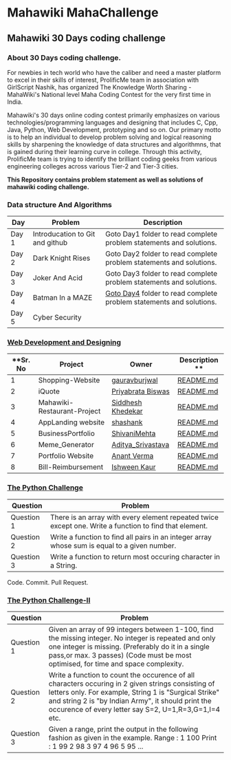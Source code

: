 #  Mahawiki MahaChallenge
## Mahawiki 30 Days coding challenge

### About 30 Days coding challenge.

For newbies in tech world who have the caliber and need a master platform to excel in their skills of interest,
ProlificMe team in association with GirlScript Nashik, has organized The Knowledge Worth Sharing - MahaWiki's National level 
Maha Coding Contest for the very first time in India.

Mahawiki's 30 days online coding contest primarily emphasizes on various technologies/programming languages
and designing that includes C, Cpp, Java, Python, Web Development, prototyping and so on. 
Our primary motto is to help an individual to develop problem solving and logical reasoning skills
by sharpening the knowledge of data structures and algorithmns, 
that is gained during their learning curve in college. Through this activity, 
ProlificMe team is trying to identify the brilliant coding geeks from various 
engineering colleges across various Tier-2 and Tier-3 cities.

<b>This Repository contains problem statement as well as solutions of mahawiki coding challenge.</b>

### Data structure And Algorithms

Day |Problem  | Description 
------------ | ------------ | -------------
Day 1 | Introducation to  Git and github|  Goto Day1 folder to read complete problem statements and solutions.
Day 2 |Dark Knight Rises | Goto Day2 folder to read complete problem statements and solutions.
Day 3 | Joker And Acid | Goto Day3 folder to read complete problem statements and solutions.
Day 4 | Batman In a MAZE | [Goto Day4](day4/readme.md) folder to read complete problem statements and solutions.
Day 5 | Cyber Security| 

### [Web Development and Designing](Web-Development/README.md)

**Sr. No |Project | Owner |  Description **
------------ | ------------ | -------------|-----------------
1 | Shopping-Website |  [gauravburjwal](https://github.com/gauravburjwal/) | [README.md](Web-Development/Gaurav-Burjwal-Shoping-Website.md)
2 |iQuote | [Priyabrata Biswas](https://github.com/pbiswas101)|[README.md](Web-Development/Priyabrata-Biswas-iQuote.md)
3 | Mahawiki-Restaurant-Project |[Siddhesh Khedekar](https://github.com/SiddheshKhedekar)|[README.md](Web-Development/SiddheshKhedekar-RestaurantWebsite.md)
4|AppLanding website| [shashank](https://github.com/shashank-sj)| [README.md](Web-Development/Shashank_AppLanding_website.md)
5| BusinessPortfolio| [ShivaniMehta](https://github.com/shivani7n7)|[README.md](Web-Development/ShivaniMehtaBusinessPortfolio.md)
6| Meme_Generator | [Aditya_Srivastava](https://github.com/adi10hero) |[README.md](Web-Development/Aditya_Srivastava_Meme_Generator.md)
7| Portfolio Website | [Anant Verma](https://github.com/infiniteverma)|[README.md](Web-Development/AnantVerma-PortfolioWebsite.md)
8| Bill-Reimbursement | [Ishween Kaur](https://github.com/ishween) |[README.md](Web-Development/Ishween-Bill-Reimbursement.md)



###  [The Python Challenge](Python-Challenge/README.md)
      

Question |Problem  |
------------ | ------------ 
Question 1 | There is an array with every element repeated twice except one. Write a function to find that element.
Question 2 | Write a function to find all pairs in an integer array whose sum is equal to a given number.
Question 3 | Write a function to return most occuring character in a String.

Code. Commit. Pull Request.


###  [The Python Challenge-II](Python-Challenge-II/README.md)
      

Question |Problem  |
------------ | ------------ 
Question 1 | Given an array of 99 integers between 1-100, find the missing integer. No integer is repeated and only one integer is missing. (Preferably do it in a single pass,or max. 3 passes) (Code must be most optimised, for time and space complexity. 
Question 2 | Write a function to count the occurence of all characters occuring in 2 given strings consisting of letters only. For example, String 1 is "Surgical Strike" and string 2 is "by Indian Army", it should print the occurence of every letter say S=2, U=1,R=3,G=1,I=4 etc.
Question 3 | Given a range, print the output in the following fashion as given in the example. Range : 1 100 Print : 1 99 2 98 3 97 4 96 5 95 ... 
